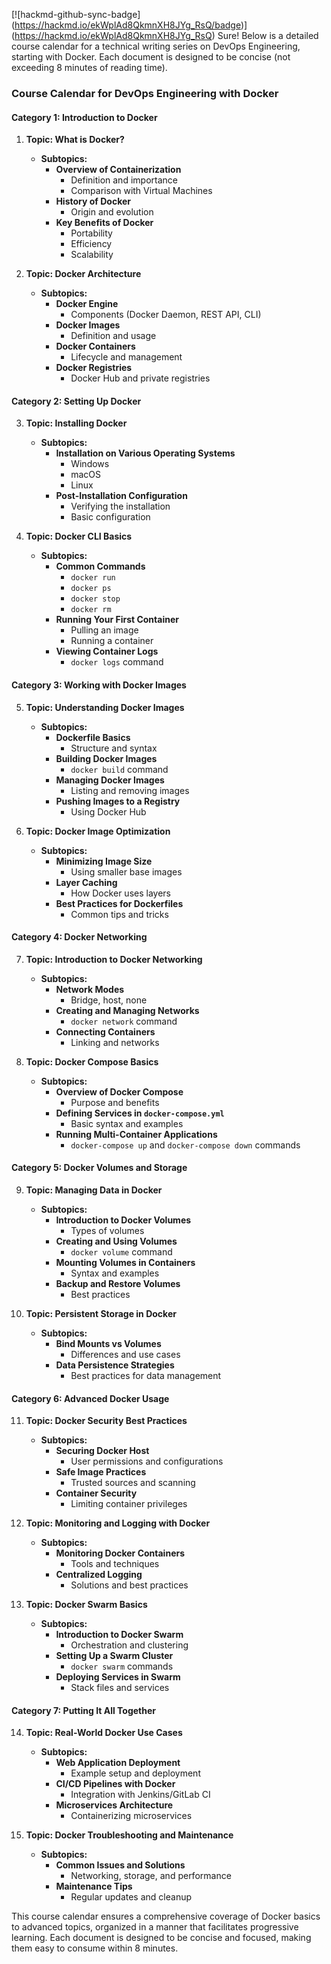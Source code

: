 [![hackmd-github-sync-badge]
(https://hackmd.io/ekWplAd8QkmnXH8JYg_RsQ/badge)]
(https://hackmd.io/ekWplAd8QkmnXH8JYg_RsQ)
Sure! Below is a detailed course calendar for a technical writing series on DevOps Engineering, starting with Docker. Each document is designed to be concise (not exceeding 8 minutes of reading time).

### Course Calendar for DevOps Engineering with Docker

#### **Category 1: Introduction to Docker**

1. **Topic: What is Docker?**
   - **Subtopics:**
     - **Overview of Containerization**
       - Definition and importance
       - Comparison with Virtual Machines
     - **History of Docker**
       - Origin and evolution
     - **Key Benefits of Docker**
       - Portability
       - Efficiency
       - Scalability

2. **Topic: Docker Architecture**
   - **Subtopics:**
     - **Docker Engine**
       - Components (Docker Daemon, REST API, CLI)
     - **Docker Images**
       - Definition and usage
     - **Docker Containers**
       - Lifecycle and management
     - **Docker Registries**
       - Docker Hub and private registries

#### **Category 2: Setting Up Docker**

3. **Topic: Installing Docker**
   - **Subtopics:**
     - **Installation on Various Operating Systems**
       - Windows
       - macOS
       - Linux
     - **Post-Installation Configuration**
       - Verifying the installation
       - Basic configuration

4. **Topic: Docker CLI Basics**
   - **Subtopics:**
     - **Common Commands**
       - `docker run`
       - `docker ps`
       - `docker stop`
       - `docker rm`
     - **Running Your First Container**
       - Pulling an image
       - Running a container
     - **Viewing Container Logs**
       - `docker logs` command

#### **Category 3: Working with Docker Images**

5. **Topic: Understanding Docker Images**
   - **Subtopics:**
     - **Dockerfile Basics**
       - Structure and syntax
     - **Building Docker Images**
       - `docker build` command
     - **Managing Docker Images**
       - Listing and removing images
     - **Pushing Images to a Registry**
       - Using Docker Hub

6. **Topic: Docker Image Optimization**
   - **Subtopics:**
     - **Minimizing Image Size**
       - Using smaller base images
     - **Layer Caching**
       - How Docker uses layers
     - **Best Practices for Dockerfiles**
       - Common tips and tricks

#### **Category 4: Docker Networking**

7. **Topic: Introduction to Docker Networking**
   - **Subtopics:**
     - **Network Modes**
       - Bridge, host, none
     - **Creating and Managing Networks**
       - `docker network` command
     - **Connecting Containers**
       - Linking and networks

8. **Topic: Docker Compose Basics**
   - **Subtopics:**
     - **Overview of Docker Compose**
       - Purpose and benefits
     - **Defining Services in `docker-compose.yml`**
       - Basic syntax and examples
     - **Running Multi-Container Applications**
       - `docker-compose up` and `docker-compose down` commands

#### **Category 5: Docker Volumes and Storage**

9. **Topic: Managing Data in Docker**
   - **Subtopics:**
     - **Introduction to Docker Volumes**
       - Types of volumes
     - **Creating and Using Volumes**
       - `docker volume` command
     - **Mounting Volumes in Containers**
       - Syntax and examples
     - **Backup and Restore Volumes**
       - Best practices

10. **Topic: Persistent Storage in Docker**
    - **Subtopics:**
      - **Bind Mounts vs Volumes**
        - Differences and use cases
      - **Data Persistence Strategies**
        - Best practices for data management

#### **Category 6: Advanced Docker Usage**

11. **Topic: Docker Security Best Practices**
    - **Subtopics:**
      - **Securing Docker Host**
        - User permissions and configurations
      - **Safe Image Practices**
        - Trusted sources and scanning
      - **Container Security**
        - Limiting container privileges

12. **Topic: Monitoring and Logging with Docker**
    - **Subtopics:**
      - **Monitoring Docker Containers**
        - Tools and techniques
      - **Centralized Logging**
        - Solutions and best practices

13. **Topic: Docker Swarm Basics**
    - **Subtopics:**
      - **Introduction to Docker Swarm**
        - Orchestration and clustering
      - **Setting Up a Swarm Cluster**
        - `docker swarm` commands
      - **Deploying Services in Swarm**
        - Stack files and services

#### **Category 7: Putting It All Together**

14. **Topic: Real-World Docker Use Cases**
    - **Subtopics:**
      - **Web Application Deployment**
        - Example setup and deployment
      - **CI/CD Pipelines with Docker**
        - Integration with Jenkins/GitLab CI
      - **Microservices Architecture**
        - Containerizing microservices

15. **Topic: Docker Troubleshooting and Maintenance**
    - **Subtopics:**
      - **Common Issues and Solutions**
        - Networking, storage, and performance
      - **Maintenance Tips**
        - Regular updates and cleanup

This course calendar ensures a comprehensive coverage of Docker basics to advanced topics, organized in a manner that facilitates progressive learning. Each document is designed to be concise and focused, making them easy to consume within 8 minutes.
